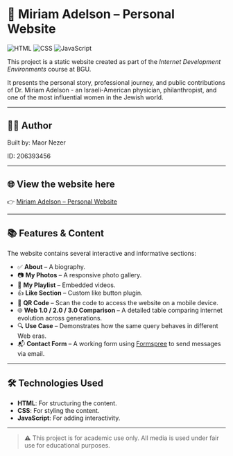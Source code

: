 # 🌟 Miriam Adelson – Personal Website

![HTML](https://img.shields.io/badge/HTML-5-orange?logo=html5&logoColor=white)
![CSS](https://img.shields.io/badge/CSS-3-blue?logo=css3&logoColor=white)
![JavaScript](https://img.shields.io/badge/JavaScript-ES6-yellow?logo=javascript&logoColor=white)


This project is a static website created as part of the _Internet Development Environments_ course at BGU.

It presents the personal story, professional journey, and public contributions of Dr. Miriam Adelson - an Israeli-American physician, philanthropist, and one of the most influential women in the Jewish world.

---
## 👨‍🎓 Author

Built by: Maor Nezer

ID: 206393456

---

## 🌐 View the website here  
👉 [Miriam Adelson – Personal Website](https://wed-2023.github.io/assignment1-206393456/)

---

## 📚 Features & Content

The website contains several interactive and informative sections:

- ✅ **About** – A biography.
- 📷 **My Photos** – A responsive photo gallery.
- 🎵 **My Playlist** – Embedded videos.
- 👍 **Like Section** – Custom like button plugin.
- 📱 **QR Code** – Scan the code to access the website on a mobile device.
- 🌐 **Web 1.0 / 2.0 / 3.0 Comparison** – A detailed table comparing internet evolution across generations.
- 🔍 **Use Case** – Demonstrates how the same query behaves in different Web eras.
- 📬 **Contact Form** – A working form using [Formspree](https://formspree.io) to send messages via email.

---

## 🛠️ Technologies Used

- **HTML**: For structuring the content.
- **CSS**: For styling the content.
- **JavaScript**: For adding interactivity.


---



> ⚠️ This project is for academic use only. All media is used under fair use for educational purposes.

